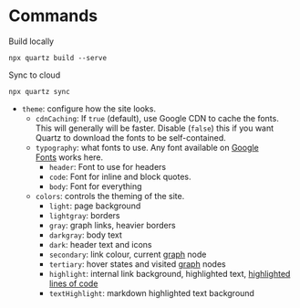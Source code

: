 

# Commands

Build locally
```
npx quartz build --serve
```


Sync to cloud
```
npx quartz sync
```


- `theme`: configure how the site looks.
    - `cdnCaching`: If `true` (default), use Google CDN to cache the fonts. This will generally will be faster. Disable (`false`) this if you want Quartz to download the fonts to be self-contained.
    - `typography`: what fonts to use. Any font available on [Google Fonts](https://fonts.google.com/) works here.
        - `header`: Font to use for headers
        - `code`: Font for inline and block quotes.
        - `body`: Font for everything
    - `colors`: controls the theming of the site.
        - `light`: page background
        - `lightgray`: borders
        - `gray`: graph links, heavier borders
        - `darkgray`: body text
        - `dark`: header text and icons
        - `secondary`: link colour, current [graph](https://quartz.jzhao.xyz/features/graph-view) node
        - `tertiary`: hover states and visited [graph](https://quartz.jzhao.xyz/features/graph-view) nodes
        - `highlight`: internal link background, highlighted text, [highlighted lines of code](https://quartz.jzhao.xyz/features/syntax-highlighting)
        - `textHighlight`: markdown highlighted text background